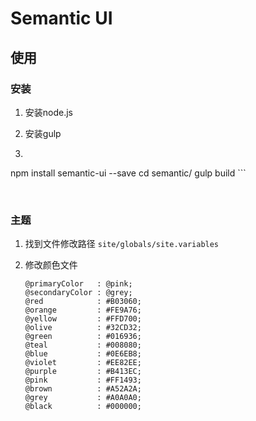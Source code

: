 # Semantic UI

## 使用

### 安装

1. 安装node.js

2. 安装gulp

3.  ```
   npm install semantic-ui --save
   cd semantic/
   gulp build
    ```

   ​



### 主题

1. 找到文件修改路径 `site/globals/site.variables`

2. 修改颜色文件

   ```less
   @primaryColor   : @pink;
   @secondaryColor : @grey;
   @red            : #B03060;
   @orange         : #FE9A76;
   @yellow         : #FFD700;
   @olive          : #32CD32;
   @green          : #016936;
   @teal           : #008080;
   @blue           : #0E6EB8;
   @violet         : #EE82EE;
   @purple         : #B413EC;
   @pink           : #FF1493;
   @brown          : #A52A2A;
   @grey           : #A0A0A0;
   @black          : #000000;
   ```

   ​

